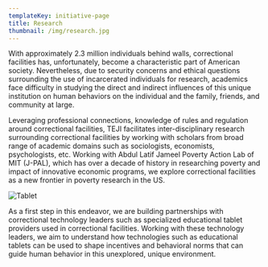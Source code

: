 ```yaml
---
templateKey: initiative-page
title: Research
thumbnail: /img/research.jpg
---
```

With approximately 2.3 million individuals behind walls, correctional facilities has, unfortunately, become a characteristic part of American society.  Nevertheless, due to security concerns and ethical questions surrounding the use of incarcerated individuals for research, academics face difficulty in studying the direct and indirect influences of this unique institution on human behaviors on the individual and the family, friends, and community at large.  

Leveraging professional connections, knowledge of rules and regulation around correctional facilities, TEJI facilitates inter-disciplinary research surrounding correctional facilities by working with scholars from broad range of academic domains such as sociologists, economists, psychologists, etc.  Working with Abdul Latif Jameel Poverty Action Lab of MIT (J-PAL), which has over a decade of history in researching poverty and impact of innovative economic programs, we explore correctional facilities as a new frontier in poverty research in the US.    

![Tablet](/img/tablets.png)

As a first step in this endeavor, we are building partnerships with correctional technology leaders such as specialized educational tablet providers used in correctional facilities.  Working with these technology leaders, we aim to understand how technologies such as educational tablets can be used to shape incentives and behavioral norms that can guide human behavior in this unexplored, unique environment.
